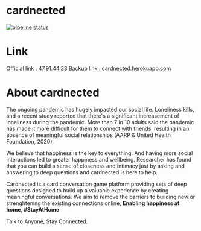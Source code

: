 # cardnected
[![pipeline status](https://gitlab.com/indrikla/card/badges/master/pipeline.svg)](https://gitlab.com/indrikla/ppw-tk2/-/commits/master)

# Link
Official link : [47.91.44.33]
Backup link : [cardnected.herokuapp.com]


# About cardnected
The ongoing pandemic has hugely impacted our social life. Loneliness kills, and a recent study reported that there's a significant increasement of loneliness during the pandemic. More than 7 in 10 adults said the pandemic has made it more difficult for them to connect with friends, resulting in an absence of meaningful social relationships (AARP & United Health Foundation, 2020). 

We believe that happiness is the key to everything. And having more social interactions led to greater happiness and wellbeing. Researcher has found that you can build a sense of closeness and intimacy just by asking and answering to deep questions and cardnected is here to help.

Cardnected is a card conversation game platform providing sets of deep questions designed to build up a valuable experience by creating meaningful conversations. We aim to remove the barriers to building new or strenghtening the existing connections online, <b>Enabling happiness at home, #StayAtHome </b>

Talk to Anyone, Stay Connected.

[47.91.44.33]: http://47.91.44.33/
[cardnected.herokuapp.com]: http://cardnected.herokuapp.com/
[Figma]: https://www.figma.com/file/JVPaunjmH5tCyFSsfza9od/tk1-g1?node-id=0%3A1
[Persona]: https://drive.google.com/drive/folders/1kDFvKGo0GAN4ZOww5pNlukhLWzGIES6q?usp=sharing